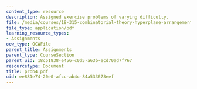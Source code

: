```yaml
---
content_type: resource
description: Assigned exercise problems of varying difficulty.
file: /media/courses/18-315-combinatorial-theory-hyperplane-arrangements-fall-2004/ee881e7420e0afccab4c84a533673eef_prob4.pdf
file_type: application/pdf
learning_resource_types:
- Assignments
ocw_type: OCWFile
parent_title: Assignments
parent_type: CourseSection
parent_uid: 18c51838-e456-c0d5-a63b-ecd70ad7f767
resourcetype: Document
title: prob4.pdf
uid: ee881e74-20e0-afcc-ab4c-84a533673eef
---
```


